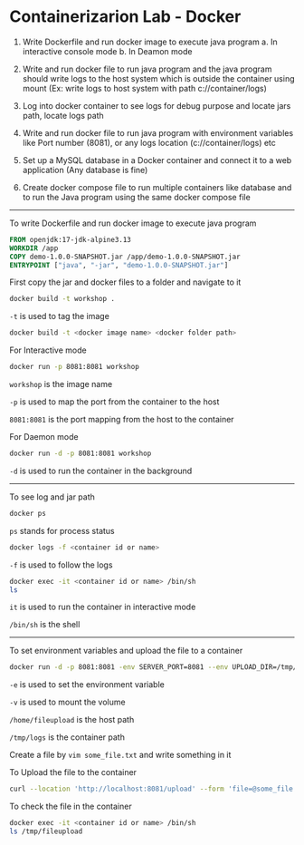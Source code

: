 # Containerizarion Lab - Docker

1. Write Dockerfile and run docker image to execute java program
a. In interactive console mode
b. In Deamon mode

2. Write and run docker file to run java program and the java program should write logs to the host system which is outside the container using mount  (Ex: write logs to host system with path c://container/logs)

3. Log into docker container to see logs for debug purpose and locate jars path, locate logs path

4. Write and run docker file to run java program with environment variables like Port number (8081), or any logs location (c://container/logs) etc

5. Set up a MySQL database in a Docker container and connect it to a web application (Any database is fine)

6. Create docker compose file to run multiple containers like database and to run the Java program using the same docker compose file

---

To write Dockerfile and run docker image to execute java program

```Dockerfile
FROM openjdk:17-jdk-alpine3.13
WORKDIR /app
COPY demo-1.0.0-SNAPSHOT.jar /app/demo-1.0.0-SNAPSHOT.jar
ENTRYPOINT ["java", "-jar", "demo-1.0.0-SNAPSHOT.jar"]
```

First copy the jar and docker files to a folder and navigate to it

```bash
docker build -t workshop .
```

`-t` is used to tag the image

```bash
docker build -t <docker image name> <docker folder path>
```

For Interactive mode

```bash
docker run -p 8081:8081 workshop
```

`workshop` is the image name

`-p` is used to map the port from the container to the host

`8081:8081` is the port mapping from the host to the container

For Daemon mode

```bash
docker run -d -p 8081:8081 workshop
```

`-d` is used to run the container in the background

---

To see log and jar path

```bash
docker ps
```

`ps` stands for process status

```bash
docker logs -f <container id or name>
```

`-f` is used to follow the logs

```bash
docker exec -it <container id or name> /bin/sh
ls
```

`it` is used to run the container in interactive mode

`/bin/sh` is the shell

---

To set environment variables and upload the file to a container

```bash
docker run -d -p 8081:8081 -env SERVER_PORT=8081 --env UPLOAD_DIR=/tmp/fileupload/ -v /home/fileupload:/tmp/logs <docker image name>
```

`-e` is used to set the environment variable

`-v` is used to mount the volume

`/home/fileupload` is the host path

`/tmp/logs` is the container path

Create a file by `vim some_file.txt` and write something in it

To Upload the file to the container

```bash
curl --location 'http://localhost:8081/upload' --form 'file=@some_file.txt'
```

To check the file in the container

```bash
docker exec -it <container id or name> /bin/sh
ls /tmp/fileupload
```
